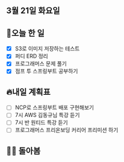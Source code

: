 ## 3월 21일 화요일

## 📝오늘 한 일

- [X] S3로 이미지 저장하는 테스트
- [X] 퍼디 ERD 정리
- [X] 프로그래머스 문제 풀기
- [X] 점프 투 스프링부트 공부하기

## 🔥내일 계획표

- [ ] NCP로 스프링부트 배포 구현해보기
- [ ] 7시 AWS 김동규님 특강 듣기
- [ ] 7시 반 원티드 특강 듣기
- [ ] 프로그래머스 프리온보딩 커리어 프리미션 하기

## 💁‍♂️ 돌아봄

